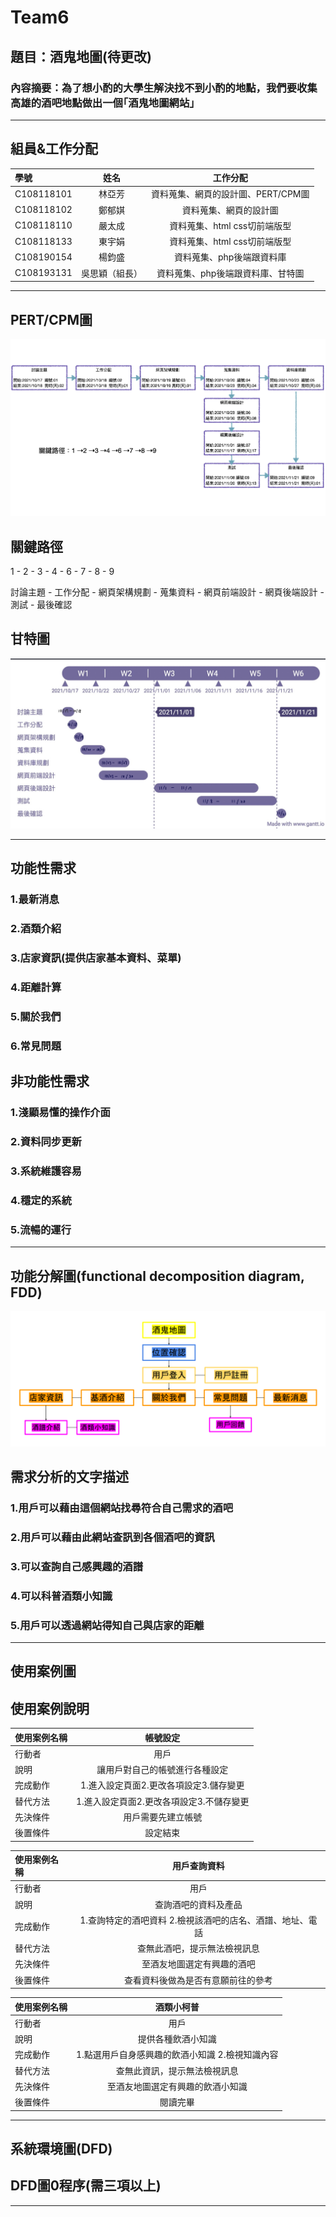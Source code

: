 # Team6

## 題目：酒鬼地圖(待更改)
### 內容摘要：為了想小酌的大學生解決找不到小酌的地點，我們要收集高雄的酒吧地點做出一個｢酒鬼地圖網站」


---
## 組員&工作分配
|學號|姓名|工作分配|
|:---|:---:|:---:|
|C108118101|林亞芳|資料蒐集、網頁的設計圖、PERT/CPM圖|
|C108118102|鄭郁娸|資料蒐集、網頁的設計圖|
|C108118110|嚴太成|資料蒐集、html css切前端版型|
|C108118133|東宇娟|資料蒐集、html css切前端版型|
|C108190154|楊鈞盛|資料蒐集、php後端跟資料庫|
|C108193131|吳思穎（組長）|資料蒐集、php後端跟資料庫、甘特圖|

---
## PERT/CPM圖
![PERT/CPM圖](https://github.com/Trista83z/2021-09-27/blob/main/PERT-CPM.png)

## 關鍵路徑
1 - 2 - 3 - 4 - 6 - 7 - 8 - 9

討論主題 - 工作分配 - 網頁架構規劃 - 蒐集資料 - 網頁前端設計 - 網頁後端設計 - 測試 - 最後確認 

## 甘特圖
![甘特圖](https://github.com/Trista83z/2021-09-27/blob/main/gannt.jpg)

---
## 功能性需求
### 1.最新消息
### 2.酒類介紹
### 3.店家資訊(提供店家基本資料、菜單)
### 4.距離計算
### 5.關於我們
### 6.常見問題

## 非功能性需求
### 1.淺顯易懂的操作介面
### 2.資料同步更新
### 3.系統維護容易
### 4.穩定的系統
### 5.流暢的運行
---
## 功能分解圖(functional decomposition diagram, FDD)
![FDD圖](https://github.com/Trista83z/Team6/blob/main/1025%E7%B3%BB%E7%B5%B1fdd.png)

## 需求分析的文字描述
### 1.用戶可以藉由這個網站找尋符合自己需求的酒吧
### 2.用戶可以藉由此網站查訊到各個酒吧的資訊
### 3.可以查詢自己感興趣的酒譜
### 4.可以科普酒類小知識
### 5.用戶可以透過網站得知自己與店家的距離

---
## 使用案例圖

## 使用案例說明
|使用案例名稱|帳號設定|
|:---|:---:|
|行動者|用戶|
|說明|讓用戶對自己的帳號進行各種設定|
|完成動作|1.進入設定頁面2.更改各項設定3.儲存變更|
|替代方法|1.進入設定頁面2.更改各項設定3.不儲存變更|
|先決條件|用戶需要先建立帳號|
|後置條件|設定結束|


|使用案例名稱|用戶查詢資料|
|:---|:---:|
|行動者|用戶|
|說明|查詢酒吧的資料及產品|
|完成動作|1.查詢特定的酒吧資料 2.檢視該酒吧的店名、酒譜、地址、電話|
|替代方法|查無此酒吧，提示無法檢視訊息|
|先決條件|至酒友地圖選定有興趣的酒吧|
|後置條件|查看資料後做為是否有意願前往的參考|


|使用案例名稱|酒類小柯普|
|:---|:---:|
|行動者|用戶|
|說明|提供各種飲酒小知識|
|完成動作|1.點選用戶自身感興趣的飲酒小知識 2.檢視知識內容|
|替代方法|查無此資訊，提示無法檢視訊息|
|先決條件|至酒友地圖選定有興趣的飲酒小知識|
|後置條件|閱讀完畢|

---
## 系統環境圖(DFD)


## DFD圖0程序(需三項以上)
---
